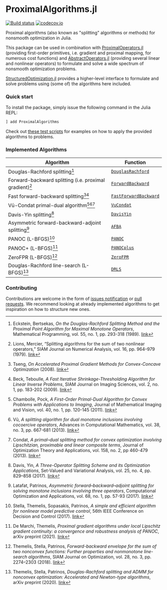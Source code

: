 # ProximalAlgorithms.jl

[![Build status](https://github.com/JuliaFirstOrder/ProximalAlgorithms.jl/workflows/CI/badge.svg)](https://github.com/JuliaFirstOrder/ProximalAlgorithms.jl/actions?query=workflow%3ACI)
[![codecov.io](http://codecov.io/github/JuliaFirstOrder/ProximalAlgorithms.jl/coverage.svg?branch=master)](http://codecov.io/github/JuliaFirstOrderProximalAlgorithms.jl?branch=master)

Proximal algorithms (also known as "splitting" algorithms or methods) for nonsmooth optimization in Julia.

This package can be used in combination with [ProximalOperators.jl](https://github.com/JuliaFirstOrder/ProximalOperators.jl) (providing first-order primitives, i.e. gradient and proximal mapping, for numerous cost functions) and [AbstractOperators.jl](https://github.com/kul-forbes/AbstractOperators.jl) (providing several linear and nonlinear operators) to formulate and solve a wide spectrum of nonsmooth optimization problems.

[StructuredOptimization.jl](https://github.com/JuliaFirstOrder/StructuredOptimization.jl) provides a higher-level interface to formulate and solve problems using (some of) the algorithms here included.

### Quick start

To install the package, simply issue the following command in the Julia REPL:

```julia
] add ProximalAlgorithms
```

Check out [these test scripts](test/problems) for examples on how to apply
the provided algorithms to problems.

### Implemented Algorithms

Algorithm                             | Function      
--------------------------------------|---------------
Douglas-Rachford splitting[^eckstein_1989] | [`DouglasRachford`](src/algorithms/douglas_rachford.jl)
Forward-backward splitting (i.e. proximal gradient)[^lions_mercier_1979] | [`ForwardBackward`](src/algorithms/forward_backward.jl)
Fast forward-backward splitting[^tseng_2008][^beck_2009] | [`FastForwardBackward`](src/algorithms/forward_backward.jl)
Vũ-Condat primal-dual algorithm[^chambolle_2011][^vu_2013][^condat_2013] | [`VuCondat`](src/algorithms/primal_dual.jl)
Davis-Yin splitting[^davis_2017] | [`DavisYin`](src/algorithms/davis_yin.jl)
Asymmetric forward-backward-adjoint splitting[^latafat_2017] | [`AFBA`](src/algorithms/primal_dual.jl)
PANOC (L-BFGS)[^stella_2017] | [`PANOC`](src/algorithms/panoc.jl)
PANOC+ (L-BFGS)[^demarchi_2021] | [`PANOCplus`](src/algorithms/nolip.jl)
ZeroFPR (L-BFGS)[^themelis_2018] | [`ZeroFPR`](src/algorithms/zerofpr.jl)
Douglas-Rachford line-search (L-BFGS)[^themelis_2020] | [`DRLS`](src/algorithms/drls.jl)

### Contributing

Contributions are welcome in the form of [issues notification](https://github.com/JuliaFirstOrder/ProximalAlgorithms.jl/issues) or [pull requests](https://github.com/JuliaFirstOrder/ProximalAlgorithms.jl/pulls). We recommend looking at already implemented algorithms to get inspiration on how to structure new ones.

[^lions_mercier_1979]: Lions, Mercier, “Splitting algorithms for the sum of two nonlinear operators,” SIAM Journal on Numerical Analysis, vol. 16, pp. 964–979 (1979). [link](https://epubs.siam.org/doi/abs/10.1137/0716071)

[^eckstein_1989]: Eckstein, Bertsekas, *On the Douglas-Rachford Splitting Method and the Proximal Point Algorithm for Maximal Monotone Operators*, Mathematical Programming, vol. 55, no. 1, pp. 293-318 (1989). [link](https://link.springer.com/article/10.1007/BF01581204)

[^tseng_2008]: Tseng, *On Accelerated Proximal Gradient Methods for Convex-Concave Optimization* (2008). [link](http://www.mit.edu/~dimitrib/PTseng/papers/apgm.pdf)

[^beck_2009]: Beck, Teboulle, *A Fast Iterative Shrinkage-Thresholding Algorithm for Linear Inverse Problems*, SIAM Journal on Imaging Sciences, vol. 2, no. 1, pp. 183-202 (2009). [link](http://epubs.siam.org/doi/abs/10.1137/080716542)

[^chambolle_2011]: Chambolle, Pock, *A First-Order Primal-Dual Algorithm for Convex Problems with Applications to Imaging*, Journal of Mathematical Imaging and Vision, vol. 40, no. 1, pp. 120-145 (2011). [link](https://link.springer.com/article/10.1007/s10851-010-0251-1)

[^boyd_2011]: Boyd, Parikh, Chu, Peleato, Eckstein, *Distributed Optimization and Statistical Learning via the Alternating Direction Method of Multipliers*, Foundations and Trends in Machine Learning, vol. 3, no. 1, pp. 1-122 (2011). [link](http://www.nowpublishers.com/article/Details/MAL-016)

[^vu_2013]: Vũ, *A splitting algorithm for dual monotone inclusions involving cocoercive operators*, Advances in Computational Mathematics, vol. 38, no. 3, pp. 667-681 (2013). [link](https://link.springer.com/article/10.1007/s10444-011-9254-8)

[^condat_2013]: Condat, *A primal–dual splitting method for convex optimization involving Lipschitzian, proximable and linear composite terms*, Journal of Optimization Theory and Applications, vol. 158, no. 2, pp 460-479 (2013). [link](https://link.springer.com/article/10.1007/s10957-012-0245-9)

[^parikh_2014]: Parikh, Boyd, *Proximal Algorithms*, Foundations and Trends in Optimization, vol. 1, no. 3, pp. 127-239 (2014). [link](http://www.nowpublishers.com/article/Details/OPT-003)

[^davis_2017]: Davis, Yin, *A Three-Operator Splitting Scheme and its Optimization Applications*, Set-Valued and Variational Analysis, vol. 25, no. 4, pp. 829–858 (2017). [link](https://link.springer.com/article/10.1007/s11228-017-0421-z)

[^latafat_2017]: Latafat, Patrinos, *Asymmetric forward–backward–adjoint splitting for solving monotone inclusions involving three operators*, Computational Optimization and Applications, vol. 68, no. 1, pp. 57-93 (2017). [link](https://link.springer.com/article/10.1007/s10589-017-9909-6)

[^stella_2017]: Stella, Themelis, Sopasakis, Patrinos, *A simple and efficient algorithm for nonlinear model predictive control*, 56th IEEE Conference on Decision and Control (2017). [link](https://doi.org/10.1109/CDC.2017.8263933)

[^themelis_2018]: Themelis, Stella, Patrinos, *Forward-backward envelope for the sum of two nonconvex functions: Further properties and nonmonotone line-search algorithms*, SIAM Journal on Optimization, vol. 28, no. 3, pp. 2274–2303 (2018). [link](https://epubs.siam.org/doi/10.1137/16M1080240)

[^themelis_2020]: Themelis, Stella, Patrinos, *Douglas-Rachford splitting and ADMM for nonconvex optimization: Accelerated and Newton-type algorithms*, arXiv preprint (2020). [link](https://arxiv.org/abs/2005.10230)

[^demarchi_2021]: De Marchi, Themelis, *Proximal gradient algorithms under local Lipschitz gradient continuity: a convergence and robustness analysis of PANOC*, arXiv preprint (2021). [link](https://arxiv.org/abs/2112.13000)
